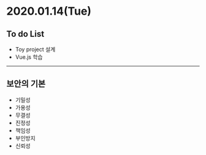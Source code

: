 # 2020.01.14(Tue)

## To do List

- Toy project 설계
- Vue.js 학습

---

## 보안의 기본

- 기밀성
- 가용성
- 무결성
- 진정성
- 책임성
- 부인방지
- 신뢰성